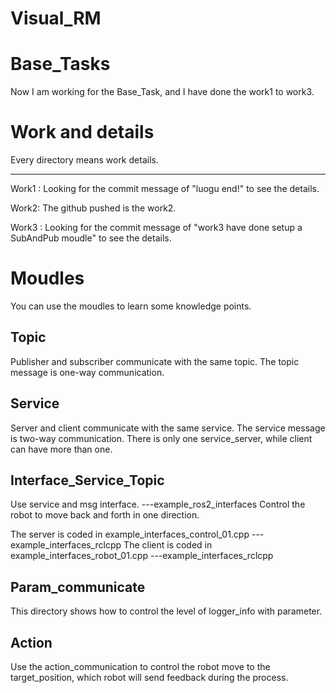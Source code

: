 # Visual_RM


# Base_Tasks
Now I am working for the Base_Task, and I have done the work1 to work3. 


# Work and details

Every directory means work details.

---- 
 
Work1 : Looking for the commit message of "luogu end!" to see the details.

Work2: The github pushed is the work2.

Work3 : Looking for the commit message of "work3 have done setup a SubAndPub moudle" to see the details.


# Moudles

You can use the moudles to learn some knowledge points.

## Topic

Publisher and subscriber communicate with the same topic. The topic message is one-way communication.


## Service

Server and client communicate with the same service. The service message is two-way communication. There is only one service_server, while client can have more than one.

## Interface_Service_Topic

Use service and msg interface.                            ---example_ros2_interfaces
Control the robot to move back and forth in one direction. 

The server is coded in example_interfaces_control_01.cpp  ---example_interfaces_rclcpp
The client is coded in example_interfaces_robot_01.cpp    ---example_interfaces_rclcpp


## Param_communicate

This directory shows how to control the level of logger_info with parameter.

## Action

Use the action_communication to control the robot move to the target_position, which robot will send feedback during the process.



